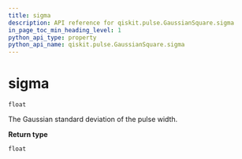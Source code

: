 ```yaml
---
title: sigma
description: API reference for qiskit.pulse.GaussianSquare.sigma
in_page_toc_min_heading_level: 1
python_api_type: property
python_api_name: qiskit.pulse.GaussianSquare.sigma
---
```


# sigma

<span id="qiskit.pulse.GaussianSquare.sigma" />

`float`

The Gaussian standard deviation of the pulse width.

**Return type**

`float`

